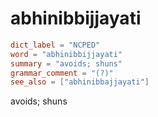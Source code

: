 # abhinibbijjayati

``` toml
dict_label = "NCPED"
word = "abhinibbijjayati"
summary = "avoids; shuns"
grammar_comment = "(?)"
see_also = ["abhinibbajjayati"]
```

avoids; shuns


